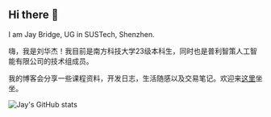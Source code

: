 ## Hi there 👋

I am Jay Bridge, UG in SUSTech, Shenzhen.

嗨，我是刘华杰！我目前是南方科技大学23级本科生，同时也是普利智策人工智能有限公司的技术组成员。

我的博客会分享一些课程资料，开发日志，生活随感以及交易笔记。欢迎来[这里](https://liubinfighter.github.io/Blog/)坐坐。

![Jay's GitHub stats](https://github-readme-stats.anuraghazra1.vercel.app/api?username=LIUBINfighter&theme=vue&hide_border=true&hide_title=true&count_private=true)



<!--
**LIUBINfighter/LIUBINfighter** is a ✨ _special_ ✨ repository because its `README.md` (this file) appears on your GitHub profile.

Here are some ideas to get you started:

- 🔭 I’m currently working on ...
- 🌱 I’m currently learning ...  
- 👯 I’m looking to collaborate on ...
- 🤔 I’m looking for help with ...
- 💬 Ask me about ...
- 📫 How to reach me: ...
- 😄 Pronouns: ...
- ⚡ Fun fact: ...
-->
